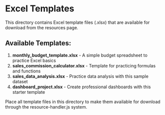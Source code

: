 # Excel Templates

This directory contains Excel template files (.xlsx) that are available for download from the resources page.

## Available Templates:

1. **monthly_budget_template.xlsx** - A simple budget spreadsheet to practice Excel basics
2. **sales_commission_calculator.xlsx** - Template for practicing formulas and functions
3. **sales_data_analysis.xlsx** - Practice data analysis with this sample dataset
4. **dashboard_project.xlsx** - Create professional dashboards with this starter template

Place all template files in this directory to make them available for download through the resource-handler.js system.
